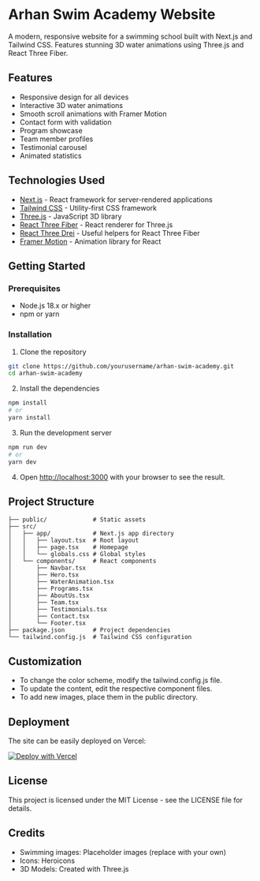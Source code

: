 # Arhan Swim Academy Website

A modern, responsive website for a swimming school built with Next.js and Tailwind CSS. Features stunning 3D water animations using Three.js and React Three Fiber.

## Features

- Responsive design for all devices
- Interactive 3D water animations
- Smooth scroll animations with Framer Motion
- Contact form with validation
- Program showcase
- Team member profiles
- Testimonial carousel
- Animated statistics

## Technologies Used

- [Next.js](https://nextjs.org/) - React framework for server-rendered applications
- [Tailwind CSS](https://tailwindcss.com/) - Utility-first CSS framework
- [Three.js](https://threejs.org/) - JavaScript 3D library
- [React Three Fiber](https://github.com/pmndrs/react-three-fiber) - React renderer for Three.js
- [React Three Drei](https://github.com/pmndrs/drei) - Useful helpers for React Three Fiber
- [Framer Motion](https://www.framer.com/motion/) - Animation library for React

## Getting Started

### Prerequisites

- Node.js 18.x or higher
- npm or yarn

### Installation

1. Clone the repository
```bash
git clone https://github.com/yourusername/arhan-swim-academy.git
cd arhan-swim-academy
```

2. Install the dependencies
```bash
npm install
# or
yarn install
```

3. Run the development server
```bash
npm run dev
# or
yarn dev
```

4. Open [http://localhost:3000](http://localhost:3000) with your browser to see the result.

## Project Structure

```
├── public/             # Static assets
├── src/
│   ├── app/            # Next.js app directory
│   │   ├── layout.tsx  # Root layout
│   │   ├── page.tsx    # Homepage
│   │   └── globals.css # Global styles
│   └── components/     # React components
│       ├── Navbar.tsx
│       ├── Hero.tsx
│       ├── WaterAnimation.tsx
│       ├── Programs.tsx
│       ├── AboutUs.tsx
│       ├── Team.tsx
│       ├── Testimonials.tsx
│       ├── Contact.tsx
│       └── Footer.tsx
├── package.json        # Project dependencies
└── tailwind.config.js  # Tailwind CSS configuration
```

## Customization

- To change the color scheme, modify the tailwind.config.js file.
- To update the content, edit the respective component files.
- To add new images, place them in the public directory.

## Deployment

The site can be easily deployed on Vercel:

[![Deploy with Vercel](https://vercel.com/button)](https://vercel.com/new/clone?repository-url=https://github.com/yourusername/arhan-swim-academy)

## License

This project is licensed under the MIT License - see the LICENSE file for details.

## Credits

- Swimming images: Placeholder images (replace with your own)
- Icons: Heroicons
- 3D Models: Created with Three.js
